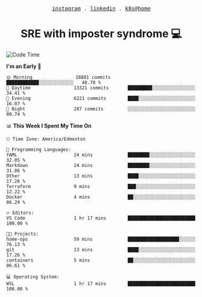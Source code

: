 <p align="center">
  <samp>
    <a href="https://www.instagram.com/lildrunkensmurf/">instagram</a> .
    <a href="https://www.linkedin.com/in/joryirving/">linkedin</a> .
    <a href="https://github.com/joryirving/home-ops">k8s@home</a>
  </samp>
</p>

<h1 align="center">
  SRE with imposter syndrome 💻
</h1>

<!--START_SECTION:waka-->
![Code Time](http://img.shields.io/badge/Code%20Time-177%20hrs%2053%20mins-blue)

**I'm an Early 🐤** 

```text
🌞 Morning                18881 commits       ████████████░░░░░░░░░░░░░   48.78 % 
🌆 Daytime                13321 commits       █████████░░░░░░░░░░░░░░░░   34.41 % 
🌃 Evening                6221 commits        ████░░░░░░░░░░░░░░░░░░░░░   16.07 % 
🌙 Night                  287 commits         ░░░░░░░░░░░░░░░░░░░░░░░░░   00.74 % 
```


📊 **This Week I Spent My Time On** 

```text
🕑︎ Time Zone: America/Edmonton

💬 Programming Languages: 
YAML                     24 mins             ████████░░░░░░░░░░░░░░░░░   32.05 % 
Markdown                 24 mins             ████████░░░░░░░░░░░░░░░░░   31.86 % 
Other                    13 mins             ████░░░░░░░░░░░░░░░░░░░░░   17.26 % 
Terraform                9 mins              ███░░░░░░░░░░░░░░░░░░░░░░   12.22 % 
Docker                   4 mins              ██░░░░░░░░░░░░░░░░░░░░░░░   06.29 % 

🔥 Editors: 
VS Code                  1 hr 17 mins        █████████████████████████   100.00 % 

🐱‍💻 Projects: 
home-ops                 59 mins             ███████████████████░░░░░░   76.13 % 
git                      13 mins             ████░░░░░░░░░░░░░░░░░░░░░   17.26 % 
containers               5 mins              ██░░░░░░░░░░░░░░░░░░░░░░░   06.61 % 

💻 Operating System: 
WSL                      1 hr 17 mins        █████████████████████████   100.00 % 
```


<!--END_SECTION:waka-->
